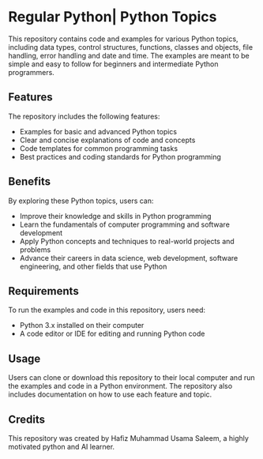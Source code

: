 # Regular Python| Python Topics
This repository contains code and examples for various Python topics, including data types, control structures, functions, classes and objects, file handling, error handling and date and time. The examples are meant to be simple and easy to follow for beginners and intermediate Python programmers.

## Features
The repository includes the following features:

* Examples for basic and advanced Python topics
* Clear and concise explanations of code and concepts
* Code templates for common programming tasks
* Best practices and coding standards for Python programming
## Benefits
By exploring these Python topics, users can:

* Improve their knowledge and skills in Python programming
* Learn the fundamentals of computer programming and software development
* Apply Python concepts and techniques to real-world projects and problems
* Advance their careers in data science, web development, software engineering, and other fields that use Python
## Requirements
To run the examples and code in this repository, users need:

* Python 3.x installed on their computer
* A code editor or IDE for editing and running Python code
## Usage
Users can clone or download this repository to their local computer and run the examples and code in a Python environment. The repository also includes documentation on how to use each feature and topic.

## Credits
This repository was created by Hafiz Muhammad Usama Saleem, a highly motivated python and AI learner.
